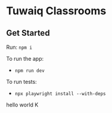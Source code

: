 # Tuwaiq Classrooms

## Get Started

Run: `npm i`

To run the app:

- `npm run dev`

To run tests:

- `npx playwright install --with-deps`

hello world K